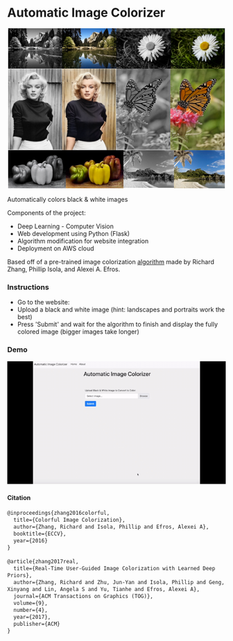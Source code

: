 # Automatic Image Colorizer

<p align="center">
  <img src="static/img/demo_pics/demo_pic1.png"/>
</p>

Automatically colors black & white images 

Components of the project:

- Deep Learning - Computer Vision
- Web development using Python (Flask)
- Algorithm modification for website integration
- Deployment on AWS cloud

Based off of a pre-trained image colorization [algorithm](https://arxiv.org/abs/1603.08511) made by Richard Zhang, Phillip Isola, and Alexei A. Efros.

### Instructions

- Go to the website: 
- Upload a black and white image (hint: landscapes and portraits work the best)
- Press 'Submit' and wait for the algorithm to finish and display the fully colored image (bigger images take longer)

### Demo



<p align="center">
  <img src="static/img/auto_colorizer_demo1.gif"/>
</p>



#### Citation

```
@inproceedings{zhang2016colorful,
  title={Colorful Image Colorization},
  author={Zhang, Richard and Isola, Phillip and Efros, Alexei A},
  booktitle={ECCV},
  year={2016}
}

@article{zhang2017real,
  title={Real-Time User-Guided Image Colorization with Learned Deep Priors},
  author={Zhang, Richard and Zhu, Jun-Yan and Isola, Phillip and Geng, Xinyang and Lin, Angela S and Yu, Tianhe and Efros, Alexei A},
  journal={ACM Transactions on Graphics (TOG)},
  volume={9},
  number={4},
  year={2017},
  publisher={ACM}
}
```